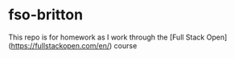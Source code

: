 # fso-britton

This repo is for homework as I work through the [Full Stack Open] (https://fullstackopen.com/en/) course